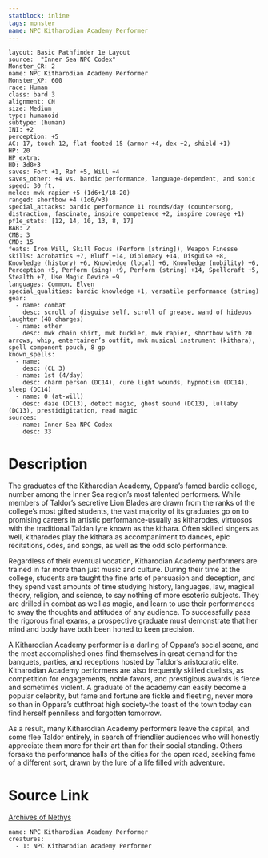 ```yaml
---
statblock: inline
tags: monster
name: NPC Kitharodian Academy Performer
---
```

```statblock
layout: Basic Pathfinder 1e Layout
source:  "Inner Sea NPC Codex"
Monster_CR: 2
name: NPC Kitharodian Academy Performer
Monster_XP: 600
race: Human
class: bard 3
alignment: CN
size: Medium
type: humanoid
subtype: (human)
INI: +2
perception: +5
AC: 17, touch 12, flat-footed 15 (armor +4, dex +2, shield +1)
HP: 20
HP_extra: 
HD: 3d8+3
saves: Fort +1, Ref +5, Will +4
saves_other: +4 vs. bardic performance, language-dependent, and sonic
speed: 30 ft.
melee: mwk rapier +5 (1d6+1/18-20)
ranged: shortbow +4 (1d6/×3)
special_attacks: bardic performance 11 rounds/day (countersong, distraction, fascinate, inspire competence +2, inspire courage +1)
pf1e_stats: [12, 14, 10, 13, 8, 17]
BAB: 2
CMB: 3
CMD: 15
feats: Iron Will, Skill Focus (Perform [string]), Weapon Finesse
skills: Acrobatics +7, Bluff +14, Diplomacy +14, Disguise +8, Knowledge (history) +6, Knowledge (local) +6, Knowledge (nobility) +6, Perception +5, Perform (sing) +9, Perform (string) +14, Spellcraft +5, Stealth +7, Use Magic Device +9
languages: Common, Elven
special_qualities: bardic knowledge +1, versatile performance (string)
gear:
  - name: combat
    desc: scroll of disguise self, scroll of grease, wand of hideous laughter (48 charges)
  - name: other
    desc: mwk chain shirt, mwk buckler, mwk rapier, shortbow with 20 arrows, whip, entertainer’s outfit, mwk musical instrument (kithara), spell component pouch, 8 gp
known_spells:
  - name:
    desc: (CL 3)
  - name: 1st (4/day)
    desc: charm person (DC14), cure light wounds, hypnotism (DC14), sleep (DC14)
  - name: 0 (at-will)
    desc: daze (DC13), detect magic, ghost sound (DC13), lullaby (DC13), prestidigitation, read magic
sources:
  - name: Inner Sea NPC Codex
    desc: 33
```
# Description
The graduates of the Kitharodian Academy, Oppara’s famed bardic college, number among the Inner Sea region’s most talented performers. While members of Taldor’s secretive Lion Blades are drawn from the ranks of the college’s most gifted students, the vast majority of its graduates go on to promising careers in artistic performance-usually as kitharodes, virtuosos with the traditional Taldan lyre known as the kithara. Often skilled singers as well, kitharodes play the kithara as accompaniment to dances, epic recitations, odes, and songs, as well as the odd solo performance.

Regardless of their eventual vocation, Kitharodian Academy performers are trained in far more than just music and culture. During their time at the college, students are taught the fine arts of persuasion and deception, and they spend vast amounts of time studying history, languages, law, magical theory, religion, and science, to say nothing of more esoteric subjects. They are drilled in combat as well as magic, and learn to use their performances to sway the thoughts and attitudes of any audience. To successfully pass the rigorous final exams, a prospective graduate must demonstrate that her mind and body have both been honed to keen precision.

A Kitharodian Academy performer is a darling of Oppara’s social scene, and the most accomplished ones find themselves in great demand for the banquets, parties, and receptions hosted by Taldor’s aristocratic elite. Kitharodian Academy performers are also frequently skilled duelists, as competition for engagements, noble favors, and prestigious awards is fierce and sometimes violent. A graduate of the academy can easily become a popular celebrity, but fame and fortune are fickle and fleeting, never more so than in Oppara’s cutthroat high society-the toast of the town today can find herself penniless and forgotten tomorrow.

As a result, many Kitharodian Academy performers leave the capital, and some flee Taldor entirely, in search of friendlier audiences who will honestly appreciate them more for their art than for their social standing. Others forsake the performance halls of the cities for the open road, seeking fame of a different sort, drawn by the lure of a life filled with adventure.
# Source Link
[Archives of Nethys](https://aonprd.com/NPCDisplay.aspx?ItemName=Kitharodian%20Academy%20Performer)
```encounter-table
name: NPC Kitharodian Academy Performer
creatures:
  - 1: NPC Kitharodian Academy Performer
```
